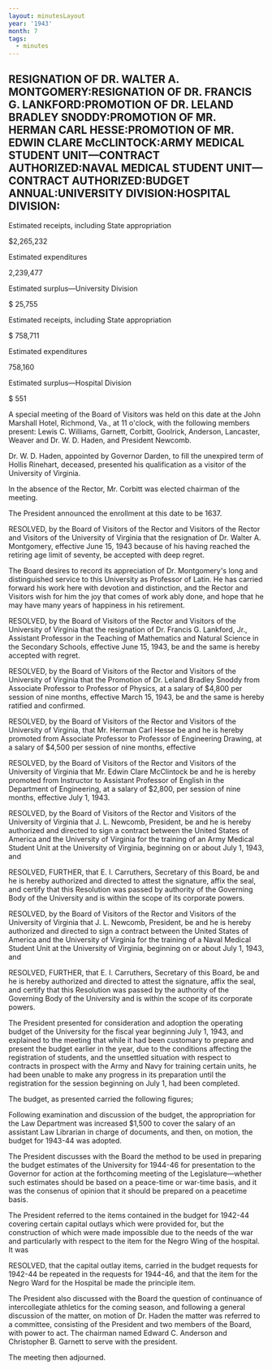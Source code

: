 ```yaml
---
layout: minutesLayout
year: '1943'
month: 7
tags:
  - minutes
---
```

RESIGNATION OF DR. WALTER A. MONTGOMERY:RESIGNATION OF DR. FRANCIS G. LANKFORD:PROMOTION OF DR. LELAND BRADLEY SNODDY:PROMOTION OF MR. HERMAN CARL HESSE:PROMOTION OF MR. EDWIN CLARE McCLINTOCK:ARMY MEDICAL STUDENT UNIT—CONTRACT AUTHORIZED:NAVAL MEDICAL STUDENT UNIT—CONTRACT AUTHORIZED:BUDGET ANNUAL:UNIVERSITY DIVISION:HOSPITAL DIVISION:
--------------------------------------------------------------------------------------------------------------------------------------------------------------------------------------------------------------------------------------------------------------------------------------------------------------------------------------------------

Estimated receipts, including State appropriation

$2,265,232

Estimated expenditures

2,239,477

Estimated surplus—University Division

$ 25,755

Estimated receipts, including State appropriation

$ 758,711

Estimated expenditures

758,160

Estimated surplus—Hospital Division

$ 551

A special meeting of the Board of Visitors was held on this date at the John Marshall Hotel, Richmond, Va., at 11 o'clock, with the following members present: Lewis C. Williams, Garnett, Corbitt, Goolrick, Anderson, Lancaster, Weaver and Dr. W. D. Haden, and President Newcomb.

Dr. W. D. Haden, appointed by Governor Darden, to fill the unexpired term of Hollis Rinehart, deceased, presented his qualification as a visitor of the University of Virginia.

In the absence of the Rector, Mr. Corbitt was elected chairman of the meeting.

The President announced the enrollment at this date to be 1637.

RESOLVED, by the Board of Visitors of the Rector and Visitors of the Rector and Visitors of the University of Virginia that the resignation of Dr. Walter A. Montgomery, effective June 15, 1943 because of his having reached the retiring age limit of seventy, be accepted with deep regret.

The Board desires to record its appreciation of Dr. Montgomery's long and distinguished service to this University as Professor of Latin. He has carried forward his work here with devotion and distinction, and the Rector and Visitors wish for him the joy that comes of work ably done, and hope that he may have many years of happiness in his retirement.

RESOLVED, by the Board of Visitors of the Rector and Visitors of the University of Virginia that the resignation of Dr. Francis G. Lankford, Jr., Assistant Professor in the Teaching of Mathematics and Natural Science in the Secondary Schools, effective June 15, 1943, be and the same is hereby accepted with regret.

RESOLVED, by the Board of Visitors of the Rector and Visitors of the University of Virginia that the Promotion of Dr. Leland Bradley Snoddy from Associate Professor to Professor of Physics, at a salary of $4,800 per session of nine months, effective March 15, 1943, be and the same is hereby ratified and confirmed.

RESOLVED, by the Board of Visitors of the Rector and Visitors of the University of Virginia, that Mr. Herman Carl Hesse be and he is hereby promoted from Associate Professor to Professor of Engineering Drawing, at a salary of $4,500 per session of nine months, effective

RESOLVED, by the Board of Visitors of the Rector and Visitors of the University of Virginia that Mr. Edwin Clare McClintock be and he is hereby promoted from Instructor to Assistant Professor of English in the Department of Engineering, at a salary of $2,800, per session of nine months, effective July 1, 1943.

RESOLVED, by the Board of Visitors of the Rector and Visitors of the University of Virginia that J. L. Newcomb, President, be and he is hereby authorized and directed to sign a contract between the United States of America and the University of Virginia for the training of an Army Medical Student Unit at the University of Virginia, beginning on or about July 1, 1943, and

RESOLVED, FURTHER, that E. I. Carruthers, Secretary of this Board, be and he is hereby authorized and directed to attest the signature, affix the seal, and certify that this Resolution was passed by authority of the Governing Body of the University and is within the scope of its corporate powers.

RESOLVED, by the Board of Visitors of the Rector and Visitors of the University of Virginia that J. L. Newcomb, President, be and he is hereby authorized and directed to sign a contract between the United States of America and the University of Virginia for the training of a Naval Medical Student Unit at the University of Virginia, beginning on or about July 1, 1943, and

RESOLVED, FURTHER, that E. I. Carruthers, Secretary of this Board, be and he is hereby authorized and directed to attest the signature, affix the seal, and certify that this Resolution was passed by the authority of the Governing Body of the University and is within the scope of its corporate powers.

The President presented for consideration and adoption the operating budget of the University for the fiscal year beginning July 1, 1943, and explained to the meeting that while it had been customary to prepare and present the budget earlier in the year, due to the conditions affecting the registration of students, and the unsettled situation with respect to contracts in prospect with the Army and Navy for training certain units, he had been unable to make any progress in its preparation until the registration for the session beginning on July 1, had been completed.

The budget, as presented carried the following figures;

Following examination and discussion of the budget, the appropriation for the Law Department was increased $1,500 to cover the salary of an assistant Law Librarian in charge of documents, and then, on motion, the budget for 1943-44 was adopted.

The President discusses with the Board the method to be used in preparing the budget estimates of the University for 1944-46 for presentation to the Governor for action at the forthcoming meeting of the Legislature—whether such estimates should be based on a peace-time or war-time basis, and it was the consenus of opinion that it should be prepared on a peacetime basis.

The President referred to the items contained in the budget for 1942-44 covering certain capital outlays which were provided for, but the construction of which were made impossible due to the needs of the war and particularly with respect to the item for the Negro Wing of the hospital. It was

RESOLVED, that the capital outlay items, carried in the budget requests for 1942-44 be repeated in the requests for 1944-46, and that the item for the Negro Ward for the Hospital be made the principle item.

The President also discussed with the Board the question of continuance of intercollegiate athletics for the coming season, and following a general discussion of the matter, on motion of Dr. Haden the matter was referred to a committee, consisting of the President and two members of the Board, with power to act. The chairman named Edward C. Anderson and Christopher B. Garnett to serve with the president.

The meeting then adjourned.
